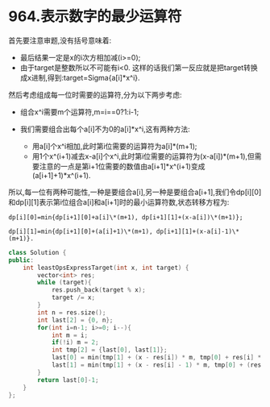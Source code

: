 # 964.表示数字的最少运算符

首先要注意审题,没有括号意味着:
- 最后结果一定是x的i次方相加减(i>=0);
- 由于target是整数所以不可能有i<0.
这样的话我们第一反应就是把target转换成x进制,得到:target=Sigma{a[i]\*x^i}.

然后考虑组成每一位时需要的运算符,分为以下两步考虑:

- 组合x^i需要m个运算符,m=i==0?1:i-1;

- 我们需要组合出每个a[i]不为0的a[i]\*x^i,这有两种方法:
  - 用a[i]个x^i相加,此时第i位需要的运算符为a[i]\*(m+1);
  - 用1个x^(i+1)减去x-a[i]个x^i,此时第i位需要的运算符为(x-a[i])\*(m+1),但需要注意的一点是第i+1位需要的数值由a[i+1]\*x^(i+1)变成(a[i+1]+1)\*x^(i+1).

所以,每一位有两种可能性,一种是要组合a[i],另一种是要组合a[i+1],我们令dp[i][0]和dp[i][1]表示第i位组合a[i]和a[i+1]时的最小运算符数,状态转移方程为:
```
dp[i][0]=min{dp[i+1][0]+a[i]\*(m+1), dp[i+1][1]+(x-a[i])\*(m+1)};

dp[i][1]=min{dp[i+1][0]+(a[i]+1)\*(m+1), dp[i+1][1]+(x-a[i]-1)\*(m+1)}.
```

```cpp
class Solution {
public:
    int leastOpsExpressTarget(int x, int target) {
        vector<int> res;
        while (target){
            res.push_back(target % x);
            target /= x;
        }
        int n = res.size();
        int last[2] = {0, n};
        for(int i=n-1; i>=0; i--){
            int m = i;
            if(!i) m = 2;
            int tmp[2] = {last[0], last[1]};
            last[0] = min(tmp[1] + (x - res[i]) * m, tmp[0] + res[i] * m);
            last[1] = min(tmp[1] + (x - res[i] - 1) * m, tmp[0] + (res[i] + 1) * m);
        }
        return last[0]-1;
    }
};
```
